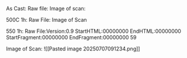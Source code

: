 As Cast:
Raw file:
Image of scan:

500C 1h:
Raw File:
Image of Scan

550 1h:
Raw File:Version:0.9 StartHTML:00000000 EndHTML:00000000 StartFragment:00000000 EndFragment:00000000 59
<!-- PUBLISH STOP -->
Image of Scan:
![[Pasted image 20250707091234.png]]
